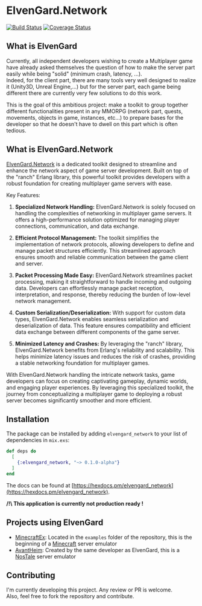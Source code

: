 # ElvenGard.Network

<!-- MDOC !-->

[![Build Status](https://github.com/ImNotAVirus/elvengard_network/actions/workflows/elixir.yml/badge.svg?branch=master)](https://github.com/ImNotAVirus/elvengard_network/actions/workflows/elixir.yml)
[![Coverage Status](https://coveralls.io/repos/github/ImNotAVirus/elvengard_network/badge.svg?branch=master)](https://coveralls.io/github/ImNotAVirus/elvengard_network?branch=master)

## What is ElvenGard

Currently, all independent developers wishing to create a Multiplayer game have already asked themselves the question of how to make the server part easily while being "solid" (minimum crash, latency, ...).  
Indeed, for the client part, there are many tools very well designed to realize it (Unity3D, Unreal Engine,...) but for the server part, each game being different there are currently very few solutions to do this work.

This is the goal of this ambitious project: make a toolkit to group together different functionalities present in any MMORPG (network part, quests, movements, objects in game, instances, etc...) to prepare bases for the developer so that he doesn't have to dwell on this part which is often tedious.

## What is ElvenGard.Network

[ElvenGard.Network](https://github.com/ImNotAVirus/elvengard_network) is a dedicated toolkit designed to streamline and enhance the network aspect of game server development. Built on top of the "ranch" Erlang library, this powerful toolkit provides developers with a robust foundation for creating multiplayer game servers with ease.

Key Features:

1. **Specialized Network Handling:** ElvenGard.Network is solely focused on handling the complexities of networking in multiplayer game servers. It offers a high-performance solution optimized for managing player connections, communication, and data exchange.

2. **Efficient Protocol Management:** The toolkit simplifies the implementation of network protocols, allowing developers to define and manage packet structures efficiently. This streamlined approach ensures smooth and reliable communication between the game client and server.

3. **Packet Processing Made Easy:** ElvenGard.Network streamlines packet processing, making it straightforward to handle incoming and outgoing data. Developers can effortlessly manage packet reception, interpretation, and response, thereby reducing the burden of low-level network management.

4. **Custom Serialization/Deserialization:** With support for custom data types, ElvenGard.Network enables seamless serialization and deserialization of data. This feature ensures compatibility and efficient data exchange between different components of the game server.

5. **Minimized Latency and Crashes:** By leveraging the "ranch" library, ElvenGard.Network benefits from Erlang's reliability and scalability. This helps minimize latency issues and reduces the risk of crashes, providing a stable networking foundation for multiplayer games.

With ElvenGard.Network handling the intricate network tasks, game developers can focus on creating captivating gameplay, dynamic worlds, and engaging player experiences. By leveraging this specialized toolkit, the journey from conceptualizing a multiplayer game to deploying a robust server becomes significantly smoother and more efficient.

## Installation

The package can be installed by adding `elvengard_network` to your list of dependencies in `mix.exs`:

```elixir
def deps do
  [
    {:elvengard_network, "~> 0.1.0-alpha"}
  ]
end
```

The docs can be found at [https://hexdocs.pm/elvengard_network](https://hexdocs.pm/elvengard_network).

**/!\ This application is currently not production ready !**

## Projects using ElvenGard

- [MinecraftEx](https://github.com/ImNotAVirus/elvengard_network/tree/master/examples/minecraft_ex): Located in the `examples` folder of the repository, this is the beginning of a [Minecraft](https://www.minecraft.net) server emulator
- [AvantHeim](https://github.com/ImNotAVirus/AvantHeim): Created by the same developer as ElvenGard, this is a [NosTale](https://gameforge.com/en-US/play/nostale) server emulator

## Contributing

I'm currently developing this project. Any review or PR is welcome.  
Also, feel free to fork the repository and contribute.
